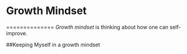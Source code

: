 # Growth Mindset
==============
*Growth mindset* is thinking about how one can self-improve.

##Keeping Myself in a growth mindset
